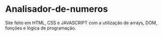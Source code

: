 # Analisador-de-numeros
 Site feito em HTML, CSS e JAVASCRIPT com a utilização de arrays, DOM, funções e lógica de programação.
